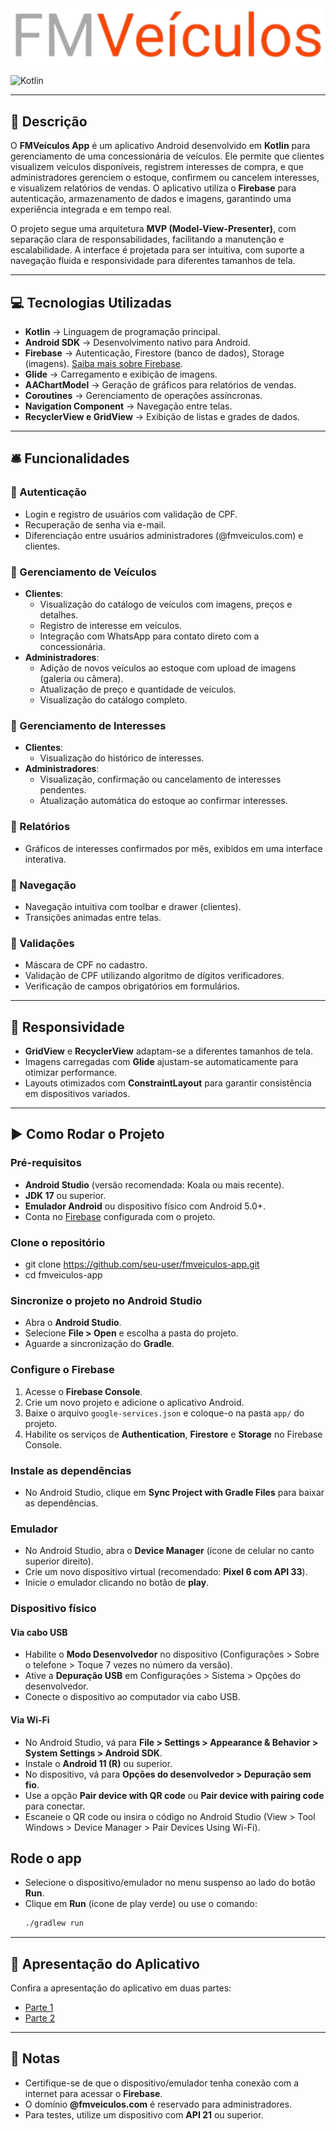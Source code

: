 <img src="media/Logo.png" alt="FMVeículos Logo"/>

![Kotlin](https://img.shields.io/badge/Kotlin-2.2.0-blue?logo=kotlin)

---

## 📃 Descrição

O **FMVeículos App** é um aplicativo Android desenvolvido em **Kotlin** para gerenciamento de uma concessionária de veículos. Ele permite que clientes visualizem veículos disponíveis, registrem interesses de compra, e que administradores gerenciem o estoque, confirmem ou cancelem interesses, e visualizem relatórios de vendas. O aplicativo utiliza o **Firebase** para autenticação, armazenamento de dados e imagens, garantindo uma experiência integrada e em tempo real.

O projeto segue uma arquitetura **MVP (Model-View-Presenter)**, com separação clara de responsabilidades, facilitando a manutenção e escalabilidade. A interface é projetada para ser intuitiva, com suporte a navegação fluida e responsividade para diferentes tamanhos de tela.

---

## 💻 Tecnologias Utilizadas

- **Kotlin** → Linguagem de programação principal.
- **Android SDK** → Desenvolvimento nativo para Android.
- **Firebase** → Autenticação, Firestore (banco de dados), Storage (imagens). [Saiba mais sobre Firebase](https://firebase.google.com/).
- **Glide** → Carregamento e exibição de imagens.
- **AAChartModel** → Geração de gráficos para relatórios de vendas.
- **Coroutines** → Gerenciamento de operações assíncronas.
- **Navigation Component** → Navegação entre telas.
- **RecyclerView e GridView** → Exibição de listas e grades de dados.

---

## 🛎️ Funcionalidades

### 🔹 Autenticação
- Login e registro de usuários com validação de CPF.
- Recuperação de senha via e-mail.
- Diferenciação entre usuários administradores (@fmveiculos.com) e clientes.

### 🔹 Gerenciamento de Veículos
- **Clientes**:
  - Visualização do catálogo de veículos com imagens, preços e detalhes.
  - Registro de interesse em veículos.
  - Integração com WhatsApp para contato direto com a concessionária.
- **Administradores**:
  - Adição de novos veículos ao estoque com upload de imagens (galeria ou câmera).
  - Atualização de preço e quantidade de veículos.
  - Visualização do catálogo completo.

### 🔹 Gerenciamento de Interesses
- **Clientes**:
  - Visualização do histórico de interesses.
- **Administradores**:
  - Visualização, confirmação ou cancelamento de interesses pendentes.
  - Atualização automática do estoque ao confirmar interesses.

### 🔹 Relatórios
- Gráficos de interesses confirmados por mês, exibidos em uma interface interativa.

### 🔹 Navegação
- Navegação intuitiva com toolbar e drawer (clientes).
- Transições animadas entre telas.

### 🔹 Validações
- Máscara de CPF no cadastro.
- Validação de CPF utilizando algoritmo de dígitos verificadores.
- Verificação de campos obrigatórios em formulários.

---

## 📱 Responsividade

- **GridView** e **RecyclerView** adaptam-se a diferentes tamanhos de tela.
- Imagens carregadas com **Glide** ajustam-se automaticamente para otimizar performance.
- Layouts otimizados com **ConstraintLayout** para garantir consistência em dispositivos variados.

---

## ▶️ Como Rodar o Projeto

### Pré-requisitos
- **Android Studio** (versão recomendada: Koala ou mais recente).
- **JDK 17** ou superior.
- **Emulador Android** ou dispositivo físico com Android 5.0+.
- Conta no [Firebase](https://firebase.google.com/) configurada com o projeto.

### Clone o repositório

- git clone https://github.com/seu-user/fmveiculos-app.git
- cd fmveiculos-app

### Sincronize o projeto no Android Studio

- Abra o **Android Studio**.
-  Selecione **File > Open** e escolha a pasta do projeto.
- Aguarde a sincronização do **Gradle**.

### Configure o Firebase

1. Acesse o **Firebase Console**.
2. Crie um novo projeto e adicione o aplicativo Android.
3. Baixe o arquivo `google-services.json` e coloque-o na pasta `app/` do projeto.
4. Habilite os serviços de **Authentication**, **Firestore** e **Storage** no Firebase Console.

### Instale as dependências

- No Android Studio, clique em **Sync Project with Gradle Files** para baixar as dependências.

### Emulador
- No Android Studio, abra o **Device Manager** (ícone de celular no canto superior direito).
- Crie um novo dispositivo virtual (recomendado: **Pixel 6 com API 33**).
- Inicie o emulador clicando no botão de **play**.

### Dispositivo físico

#### Via cabo USB
- Habilite o **Modo Desenvolvedor** no dispositivo (Configurações > Sobre o telefone > Toque 7 vezes no número da versão).
- Ative a **Depuração USB** em Configurações > Sistema > Opções do desenvolvedor.
- Conecte o dispositivo ao computador via cabo USB.

#### Via Wi-Fi
- No Android Studio, vá para **File > Settings > Appearance & Behavior > System Settings > Android SDK**.
- Instale o **Android 11 (R)** ou superior.
- No dispositivo, vá para **Opções do desenvolvedor > Depuração sem fio**.
- Use a opção **Pair device with QR code** ou **Pair device with pairing code** para conectar.
- Escaneie o QR code ou insira o código no Android Studio (View > Tool Windows > Device Manager > Pair Devices Using Wi-Fi).

## Rode o app

- Selecione o dispositivo/emulador no menu suspenso ao lado do botão **Run**.
- Clique em **Run** (ícone de play verde) ou use o comando:
   ```bash
   ./gradlew run
   
---

## 🎥 Apresentação do Aplicativo

Confira a apresentação do aplicativo em duas partes:  

- [Parte 1](https://youtu.be/jwXPy-maq4Q)  
- [Parte 2](https://youtu.be/EmIp1Qk3-Ik)  

---

## 📝 Notas
- Certifique-se de que o dispositivo/emulador tenha conexão com a internet para acessar o **Firebase**.  
- O domínio **@fmveiculos.com** é reservado para administradores.  
- Para testes, utilize um dispositivo com **API 21** ou superior.
